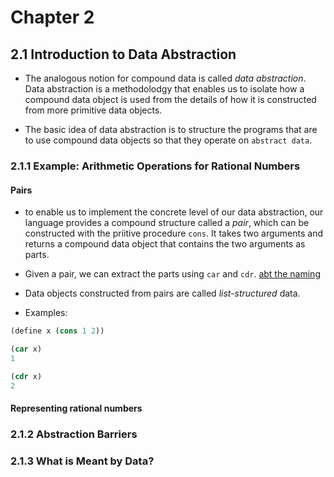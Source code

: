 # Chapter 2

## 2.1 Introduction to Data Abstraction

- The analogous notion for compound data is called *data abstraction*. Data abstraction is a 
methodolodgy that enables us to isolate how a compound data object is used from the details of how 
it is constructed from more primitive data objects.

- The basic idea of data abstraction is to structure the programs that are to use compound data 
objects so that they operate on ``abstract data``. 

### 2.1.1 Example: Arithmetic Operations for Rational Numbers

#### Pairs

- to enable us to implement the concrete level of our data abstraction, our language provides a 
compound structure called a *pair*, which can be constructed with the priitive procedure `cons`. 
It takes two arguments and returns a compound data object that contains the two arguments as parts.

- Given a pair, we can extract the parts using `car` and `cdr`. [abt the naming](https://mitpress.mit.edu/sites/default/files/sicp/full-text/book/book-Z-H-14.html#footnote_Temp_133)

- Data objects constructed from pairs are called *list-structured* data.

- Examples:
```lisp
(define x (cons 1 2))

(car x)
1

(cdr x)
2
```

#### Representing rational numbers

### 2.1.2 Abstraction Barriers

### 2.1.3 What is Meant by Data?
